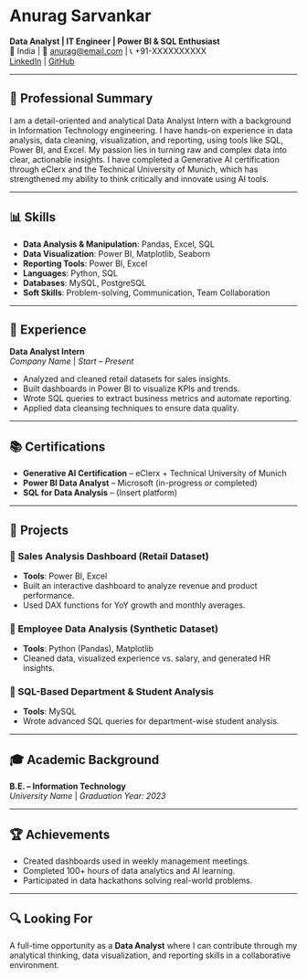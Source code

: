 
# Anurag Sarvankar  
**Data Analyst | IT Engineer | Power BI & SQL Enthusiast**  
📍 India | 📧 anurag@email.com | 📞 +91-XXXXXXXXXX  
[LinkedIn](#) | [GitHub](#)

---

## 🧾 Professional Summary  
I am a detail-oriented and analytical Data Analyst Intern with a background in Information Technology engineering. I have hands-on experience in data analysis, data cleaning, visualization, and reporting, using tools like SQL, Power BI, and Excel. My passion lies in turning raw and complex data into clear, actionable insights. I have completed a Generative AI certification through eClerx and the Technical University of Munich, which has strengthened my ability to think critically and innovate using AI tools.

---

## 📊 Skills  
- **Data Analysis & Manipulation**: Pandas, Excel, SQL  
- **Data Visualization**: Power BI, Matplotlib, Seaborn  
- **Reporting Tools**: Power BI, Excel  
- **Languages**: Python, SQL  
- **Databases**: MySQL, PostgreSQL  
- **Soft Skills**: Problem-solving, Communication, Team Collaboration

---

## 💼 Experience  
**Data Analyst Intern**  
*Company Name* | *Start – Present*  
- Analyzed and cleaned retail datasets for sales insights.  
- Built dashboards in Power BI to visualize KPIs and trends.  
- Wrote SQL queries to extract business metrics and automate reporting.  
- Applied data cleansing techniques to ensure data quality.

---

## 📚 Certifications  
- **Generative AI Certification** – eClerx + Technical University of Munich  
- **Power BI Data Analyst** – Microsoft (in-progress or completed)  
- **SQL for Data Analysis** – (Insert platform)

---

## 📁 Projects  
### 🔹 Sales Analysis Dashboard (Retail Dataset)  
- **Tools**: Power BI, Excel  
- Built an interactive dashboard to analyze revenue and product performance.  
- Used DAX functions for YoY growth and monthly averages.

### 🔹 Employee Data Analysis (Synthetic Dataset)  
- **Tools**: Python (Pandas), Matplotlib  
- Cleaned data, visualized experience vs. salary, and generated HR insights.

### 🔹 SQL-Based Department & Student Analysis  
- **Tools**: MySQL  
- Wrote advanced SQL queries for department-wise student analysis.

---

## 🎓 Academic Background  
**B.E. – Information Technology**  
*University Name* | *Graduation Year: 2023*

---

## 🏆 Achievements  
- Created dashboards used in weekly management meetings.  
- Completed 100+ hours of data analytics and AI learning.  
- Participated in data hackathons solving real-world problems.

---

## 🔍 Looking For  
A full-time opportunity as a **Data Analyst** where I can contribute through my analytical thinking, data visualization, and reporting skills in a collaborative environment.
